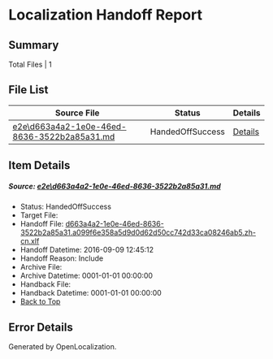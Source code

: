 # <a name='report-top'></a> Localization Handoff Report

## Summary
 Total Files | 1

## File List
 Source File | Status | Details 
 ----------- | ------ | ------- 
 [e2e\d663a4a2-1e0e-46ed-8636-3522b2a85a31.md](https://github.com/OpenLocalizationTestOrg/ol-test0/blob/62215d11ad7d1b8fbb7bf6549d527bb8abe5ccce/e2e/d663a4a2-1e0e-46ed-8636-3522b2a85a31.md) | HandedOffSuccess | [Details](#b0edcf622230910741a17184520231405f8e34881)

## Item Details
##### <a name='b0edcf622230910741a17184520231405f8e34881'></a> Source: [e2e\d663a4a2-1e0e-46ed-8636-3522b2a85a31.md](https://github.com/OpenLocalizationTestOrg/ol-test0/blob/62215d11ad7d1b8fbb7bf6549d527bb8abe5ccce/e2e/d663a4a2-1e0e-46ed-8636-3522b2a85a31.md)
* Status: HandedOffSuccess
* Target File: 
* Handoff File: [d663a4a2-1e0e-46ed-8636-3522b2a85a31.a099f6e358a5d9d0d62d50cc742d33ca08246ab5.zh-cn.xlf](https://github.com/OpenLocalizationTestOrg/ol-test0-handoff/blob/6af550b4047f0b6535eece672a9703e7d0a27c32/ol-handoff/OpenLocalizationTestOrg/ol-test0-zhcn/yuwzho/ht/d663a4a2-1e0e-46ed-8636-3522b2a85a31.a099f6e358a5d9d0d62d50cc742d33ca08246ab5.zh-cn.xlf)
* Handoff Datetime: 2016-09-09 12:45:12
* Handoff Reason: Include
* Archive File: 
* Archive Datetime: 0001-01-01 00:00:00
* Handback File: 
* Handback Datetime: 0001-01-01 00:00:00
* [Back to Top](#report-top)


## Error Details

Generated by OpenLocalization.
